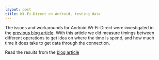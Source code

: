 ```yaml
---
layout: post
title: Wi-Fi-Direct on Android, testing data
---
```

The issues and workarounds for Android Wi-Fi-Direct were investigated in the [previous blog article](http://www.drjukka.com/blog/wordpress/?p=24). With this article we did measure timings between different operations to get idea on where the time is spend, and how much time it does take to get data through the connection.

Read the results from the [blog article](http://www.drjukka.com/blog/wordpress/?p=29)
